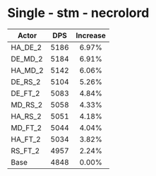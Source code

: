 # Single - stm - necrolord
| Actor | DPS | Increase |
|---|:---:|:---:|
|HA_DE_2|5186|6.97%|
|DE_MD_2|5184|6.91%|
|HA_MD_2|5142|6.06%|
|DE_RS_2|5104|5.26%|
|DE_FT_2|5083|4.84%|
|MD_RS_2|5058|4.33%|
|HA_RS_2|5051|4.18%|
|MD_FT_2|5044|4.04%|
|HA_FT_2|5034|3.82%|
|RS_FT_2|4957|2.24%|
|Base|4848|0.00%|
